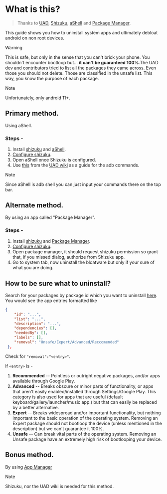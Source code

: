 # What is this?

>Thanks to [UAD](https://github.com/0x192/universal-android-debloater/), [Shizuku](https://github.com/RikkaApps/Shizuku), [aShell](https://gitlab.com/sunilpaulmathew/ashell) and [Package Manager](https://github.com/SmartPack/PackageManager).

This guide shows you how to uninstall system apps and ultimately debloat android on non root devices.

>[!WARNING]
>This is safe, but only in the sense that you can't brick your phone. You shouldn't encounter bootloop but... **it can't be guaranteed 100%**.The UAD dev and contributors tried to list all the packages they came across. Even those you should not delete. Those are classified in the unsafe list. This way, you know the purpose of each package.

>[!NOTE]
>Unfortunately, only android 11+.


## Primary method.

Using aShell.

### Steps -
 1. Install [shizuku](https://github.com/RikkaApps/Shizuku/releases) and [aShell](https://f-droid.org/en/packages/in.sunilpaulmathew.ashell/).
 2. [Configure shizuku](https://shizuku.rikka.app/guide/setup/).
 3. Open aShell once Shizuku is configured.
 4. Use [this](https://github.com/0x192/universal-android-debloater/wiki/FAQ#what-are-the-adb-commands-used-by-uad) from the [UAD wiki](https://github.com/0x192/universal-android-debloater/wiki) as a guide for the adb commands.

>[!NOTE]
>Since aShell is adb shell you can just input your commands there on the top bar.

## Alternate method.

By using an app called "Package Manager".

### Steps -
 1. Install [shizuku](https://github.com/RikkaApps/Shizuku/releases) and [Package Manager](https://f-droid.org/packages/com.smartpack.packagemanager/).
 2. [Configure shizuku](https://shizuku.rikka.app/guide/setup/).
 3. Open package manager, it should request shizuku permission so grant that, if you missed dialog, authorize from Shizuku app.
 4. Go to system tab, now uninstall the bloatware but only if your sure of what you are doing.

## How to be sure what to uninstall?
Search for your packages by package id which you want to uninstall [here](https://github.com/0x192/universal-android-debloater/blob/main/resources/assets/uad_lists.json).
You would see the app entries formatted like
```JSON
{
    "id": "...",
    "list": "...",
    "description": "...",
    "dependencies": [],
    "neededBy": [],
    "labels": [],
    "removal": "Unsafe/Expert/Advanced/Reccomended"
 },
 ```

Check for `"removal":"<entry>"`.

If `<entry>` is - 

1. **Recommended** -- Pointless or outright negative packages, and/or apps available through Google Play.
2. **Advanced** -- Breaks obscure or minor parts of functionality, or apps that aren't easily enabled/installed through Settings/Google Play. This category is also used for apps that are useful (default keyboard/gallery/launcher/music app.) but that can easily be replaced by a better alternative.
3. **Expert** -- Breaks widespread and/or important functionality, but nothing important to the basic operation of the operating system. Removing an Expert package should not bootloop the device (unless mentioned in the description) but we can't guarantee it 100%.
4. **Unsafe** -- Can break vital parts of the operating system. Removing an Unsafe package have an extremely high risk of bootlooping your device.

## Bonus method.

By using [App Manager](https://github.com/MuntashirAkon/AppManager)

>[!NOTE]
>Shizuku, nor the UAD wiki is needed for this method.

